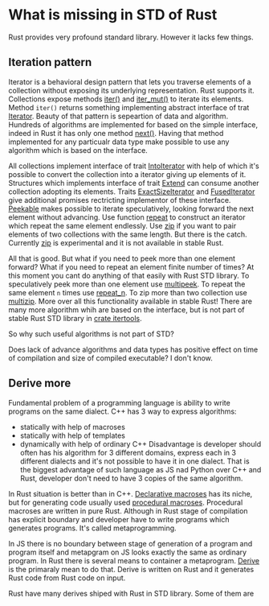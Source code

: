 # What is missing in STD of Rust

Rust provides very profound standard library. However it lacks few things.

## Iteration pattern

Iterator is a behavioral design pattern that lets you traverse elements of a collection without exposing its underlying representation.
Rust supports it. Collections expose methods [iter()](https://doc.rust-lang.org/1.56.1/std/collections/struct.HashMap.html#method.iter) and [iter_mut()](https://doc.rust-lang.org/1.56.1/std/collections/struct.HashMap.html#method.iter_mut) to iterate its elements. Method `iter()` returns something implementing abstract interface of trat [Iterator](https://doc.rust-lang.org/1.56.1/std/iter/trait.Iterator.html). Beauty of that pattern is sepeartion of data and algorithm. Hundreds of algorithms are implemented for based on the simple interface, indeed in Rust it has only one method [next()](https://doc.rust-lang.org/1.56.1/std/iter/trait.Iterator.html#tymethod.next). Having that method implemented for any particualr data type make possible to use any algorithm which is based on the interface.

All collections implement interface of trait [IntoIterator](https://doc.rust-lang.org/1.56.1/core/iter/trait.IntoIterator.html) with help of which it's possible to convert the collection into a iterator giving up elements of it. Structures which implements interface of trait [Extend](https://doc.rust-lang.org/1.56.1/core/iter/trait.Extend.html) can consume another collection adopting its elements. Traits [ExactSizeIterator](https://doc.rust-lang.org/1.56.1/core/iter/trait.ExactSizeIterator.html) and [FusedIterator](https://doc.rust-lang.org/1.56.1/core/iter/trait.FusedIterator.html) give additional promises rectricting implementor of these interface. [Peekable](https://doc.rust-lang.org/1.56.1/std/iter/struct.Peekable.html) makes possible to iterate speculatively, looking forward the next element without advancing. Use function [repeat](https://doc.rust-lang.org/1.56.1/std/iter/fn.repeat.html) to construct an iterator which repeat the same element endlessly. Use [zip](https://doc.rust-lang.org/1.56.1/std/iter/fn.zip.html) if you want to pair elements of two collections with the same length. But there is the catch. Currently [zip](https://doc.rust-lang.org/1.56.1/std/iter/fn.zip.html) is experimental and it is not available in stable Rust.

All that is good. But what if you need to peek more than one element forward? What if you need to repeat an element finite number of times?
At this moment you cant do anything of that easily with Rust STD library.
To speculatively peek more than one element use [multipeek](https://docs.rs/itertools/0.10.3/itertools/fn.multipeek.html). To repeat the same element `n` times use [repeat_n](https://docs.rs/itertools/0.10.3/itertools/fn.repeat_n.html). To zip more than two collection use [multizip](https://docs.rs/itertools/0.10.3/itertools/fn.multizip.html). More over all this functionality available in stable Rust! There are many more algorithm whih are based on the interface, but is not part of stable Rust STD library in [crate itertools](https://docs.rs/itertools/0.10.3/itertools/index.html).

So why such useful algorithms is not part of STD?
<!-- xxx : answer please -->
Does lack of advance algorithms and data types has positive effect on time of compilation and size of compiled executable?
I don't know. <!-- xxx : answer please -->

<!-- - literally -->
<!-- - drive more -->
<!-- - prelude does not include hashmap and other containers, but include ...  -->
<!-- - std does not implement variadic constructor of hashmap, but vector ...  -->
<!-- - variadic make -->
<!-- - type constructors -->

## Derive more

Fundamental problem of a programming language is ability to write programs on the same dialect. C++ has 3 way to express algorithms:
- statically with help of macroses
- statically with help of templates
- dynamically with help of ordinary C++
Disadvantage is developer should often has his algorithm for 3 different domains, express each in 3 different dialects and it's not possible to have it in one dialect.
That is the biggest advantage of such language as JS nad Python over C++ and Rust, developer don't need to have 3 copies of the same algorithm.

In Rust situation is better than in C++. [Declarative macroses](https://www.youtube.com/watch?v=q6paRBbLgNw) has its niche, but for generating code usually used [procedural macroses](https://www.youtube.com/watch?v=geovSK3wMB8). Procedural macroses are written in pure Rust. Although in Rust stage of compilation has explicit boundary and developer have to write programs which generates programs. It's called metaprogramming.

In JS there is no boundary between stage of generation of a program and program itself and metapgram on JS looks exactly the same as ordinary program. In Rust there is several means to container a metaprogram. [Derive](https://doc.rust-lang.org/stable/reference/attributes/derive.html#derive) is the primaraly mean to do that. Derive is written on Rust and it generates Rust code from Rust code on input.

Rust have many derives shiped with Rust in STD library. Some of them are

